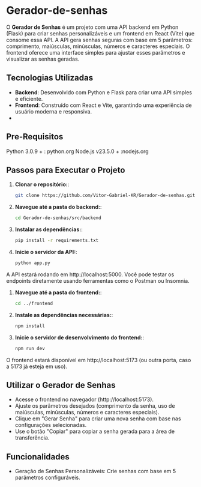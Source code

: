 # Gerador-de-senhas

O **Gerador de Senhas** é um projeto com uma API backend em Python (Flask) para criar senhas personalizáveis e um frontend em React (Vite) que consome essa API. A API gera senhas seguras com base em 5 parâmetros: comprimento, maiúsculas, minúsculas, números e caracteres especiais. O frontend oferece uma interface simples para ajustar esses parâmetros e visualizar as senhas geradas.

## Tecnologias Utilizadas

- **Backend**: Desenvolvido com Python e Flask para criar uma API simples e eficiente.
- **Frontend**: Construído com React e Vite, garantindo uma experiência de usuário moderna e responsiva.
- 
## Pre-Requisitos
Python 3.0.9 + : python.org 
Node.js v23.5.0 + :nodejs.org

## Passos para Executar o Projeto

1. **Clonar o repositório:**:

   ```bash
   git clone https://github.com/Vitor-Gabriel-KR/Gerador-de-senhas.git

2. **Navegue até a pasta do backend:**:

   ```bash
   cd Gerador-de-senhas/src/backend

3. **Instalar as dependências:**:

   ```bash
   pip install -r requirements.txt

4. **Inicie o servidor da API:**:

   ```bash
   python app.py

A API estará rodando em http://localhost:5000. Você pode testar os endpoints diretamente usando ferramentas como o Postman ou Insomnia.

1. **Navegue até a pasta do frontend:**:

   ```bash
   cd ../frontend

2. **Instale as dependências necessárias:**:

   ```bash
   npm install

3. **Inicie o servidor de desenvolvimento do frontend:**:

   ```bash
   npm run dev

O frontend estará disponível em http://localhost:5173 (ou outra porta, caso a 5173 já esteja em uso).

## Utilizar o Gerador de Senhas
- Acesse o frontend no navegador (http://localhost:5173).
- Ajuste os parâmetros desejados (comprimento da senha, uso de maiúsculas, minúsculas, números e caracteres especiais).
- Clique em "Gerar Senha" para criar uma nova senha com base nas configurações selecionadas.
- Use o botão "Copiar" para copiar a senha gerada para a área de transferência.

## Funcionalidades
- Geração de Senhas Personalizáveis: Crie senhas com base em 5 parâmetros configuráveis.
